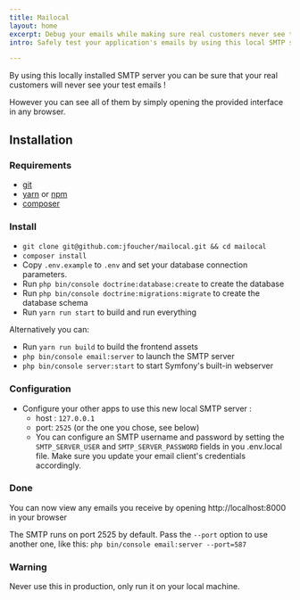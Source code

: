 ```yaml
---
title: Mailocal
layout: home
excerpt: Debug your emails while making sure real customers never see them.
intro: Safely test your application's emails by using this local SMTP server and viewing the results in the web interface.

---
```


By using this locally installed SMTP server you can be sure that your real customers will never see your test emails !

However you can see all of them by simply opening the provided interface in any browser.

## Installation

### Requirements
- [git](https://git-scm.com/downloads)
- [yarn](https://yarnpkg.com) or [npm](https://www.npmjs.com/)
- [composer](https://getcomposer.org)

### Install

- `git clone git@github.com:jfoucher/mailocal.git && cd mailocal`
- `composer install`
- Copy `.env.example` to `.env` and set your database connection parameters.
- Run `php bin/console doctrine:database:create` to create the database
- Run `php bin/console doctrine:migrations:migrate` to create the database schema
- Run `yarn run start` to build and run everything

Alternatively you can:

- Run `yarn run build` to build the frontend assets
- `php bin/console email:server` to launch the SMTP server
- `php bin/console server:start` to start Symfony's built-in webserver

### Configuration

- Configure your other apps to use this new local SMTP server : 
  - host : `127.0.0.1`
  - port: `2525` (or the one you chose, see below)
  - You can configure an SMTP username and password by setting the `SMTP_SERVER_USER` and `SMTP_SERVER_PASSWORD`
 fields in you .env.local file. Make sure you update your email client's credentials accordingly.
 
### Done
You can now view any emails you receive by opening http://localhost:8000 in your browser

The SMTP runs on port 2525 by default. Pass the `--port` option to use another one, like this: `php bin/console email:server --port=587`
  
### Warning

Never use this in production, only run it on your local machine.
